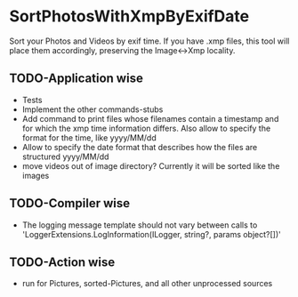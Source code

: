 # SortPhotosWithXmpByExifDate
Sort your Photos and Videos by exif time. If you have .xmp files, this tool will place them accordingly, preserving the Image<->Xmp locality.

## TODO-Application wise
* Tests
* Implement the other commands-stubs
 * Add command to print files whose filenames contain a timestamp and for which the xmp time information differs. Also allow to specify the format for the time, like yyyy/MM/dd
* Allow to specify the date format that describes how the files are structured yyyy/MM/dd
* move videos out of image directory? Currently it will be sorted like the images

## TODO-Compiler wise
* The logging message template should not vary between calls to 'LoggerExtensions.LogInformation(ILogger, string?, params object?[])' 

## TODO-Action wise
* run for Pictures, sorted-Pictures, and all other unprocessed sources
